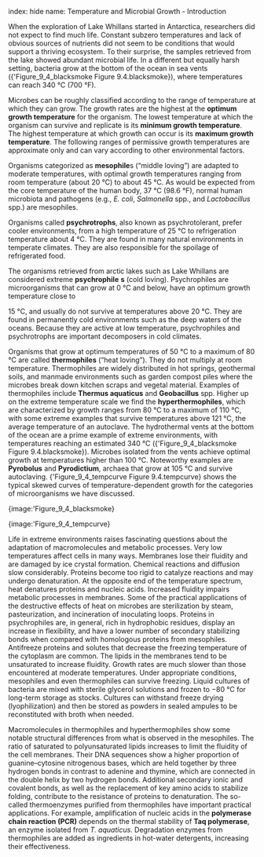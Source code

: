 index: hide
name: Temperature and Microbial Growth - Introduction

When the exploration of Lake Whillans started in Antarctica, researchers did not expect to find much life. Constant subzero temperatures and lack of obvious sources of nutrients did not seem to be conditions that would support a thriving ecosystem. To their surprise, the samples retrieved from the lake showed abundant microbial life. In a different but equally harsh setting, bacteria grow at the bottom of the ocean in sea vents ({'Figure_9_4_blacksmoke Figure 9.4.blacksmoke}), where temperatures can reach 340 °C (700 °F).

Microbes can be roughly classified according to the range of temperature at which they can grow. The growth rates are the highest at the  **optimum growth temperature** for the organism. The lowest temperature at which the organism can survive and replicate is its  **minimum growth temperature**. The highest temperature at which growth can occur is its  **maximum growth temperature**. The following ranges of permissive growth temperatures are approximate only and can vary according to other environmental factors.

Organisms categorized as  **mesophile**s (“middle loving”) are adapted to moderate temperatures, with optimal growth temperatures ranging from room temperature (about 20 °C) to about 45 °C. As would be expected from the core temperature of the human body, 37 °C (98.6 °F), normal human microbiota and pathogens (e.g.,  *E. coli*,  *Salmonella* spp., and  *Lactobacillus* spp.) are mesophiles.

Organisms called  **psychrotrophs**, also known as psychrotolerant, prefer cooler environments, from a high temperature of 25 °C to refrigeration temperature about 4 °C. They are found in many natural environments in temperate climates. They are also responsible for the spoilage of refrigerated food.

The organisms retrieved from arctic lakes such as Lake Whillans are considered extreme  **psychrophile** **s** (cold loving). Psychrophiles are microorganisms that can grow at 0 °C and below, have an optimum growth temperature close to

15 °C, and usually do not survive at temperatures above 20 °C. They are found in permanently cold environments such as the deep waters of the oceans. Because they are active at low temperature, psychrophiles and psychrotrophs are important decomposers in cold climates.

Organisms that grow at optimum temperatures of 50 °C to a maximum of 80 °C are called  **thermophiles** (“heat loving”). They do not multiply at room temperature. Thermophiles are widely distributed in hot springs, geothermal soils, and manmade environments such as garden compost piles where the microbes break down kitchen scraps and vegetal material. Examples of thermophiles include  **Thermus aquaticus** and  **Geobacillus** spp. Higher up on the extreme temperature scale we find the  **hyperthermophiles**, which are characterized by growth ranges from 80 °C to a maximum of 110 °C, with some extreme examples that survive temperatures above 121 °C, the average temperature of an autoclave. The hydrothermal vents at the bottom of the ocean are a prime example of extreme environments, with temperatures reaching an estimated 340 °C ({'Figure_9_4_blacksmoke Figure 9.4.blacksmoke}). Microbes isolated from the vents achieve optimal growth at temperatures higher than 100 °C. Noteworthy examples are  **Pyrobolus** and  **Pyrodictium**, archaea that grow at 105 °C and survive autoclaving. {'Figure_9_4_tempcurve Figure 9.4.tempcurve} shows the typical skewed curves of temperature-dependent growth for the categories of microorganisms we have discussed.


{image:'Figure_9_4_blacksmoke}
        


{image:'Figure_9_4_tempcurve}
        

Life in extreme environments raises fascinating questions about the adaptation of macromolecules and metabolic processes. Very low temperatures affect cells in many ways. Membranes lose their fluidity and are damaged by ice crystal formation. Chemical reactions and diffusion slow considerably. Proteins become too rigid to catalyze reactions and may undergo denaturation. At the opposite end of the temperature spectrum, heat denatures proteins and nucleic acids. Increased fluidity impairs metabolic processes in membranes. Some of the practical applications of the destructive effects of heat on microbes are sterilization by steam, pasteurization, and incineration of inoculating loops. Proteins in psychrophiles are, in general, rich in hydrophobic residues, display an increase in flexibility, and have a lower number of secondary stabilizing bonds when compared with homologous proteins from mesophiles. Antifreeze proteins and solutes that decrease the freezing temperature of the cytoplasm are common. The lipids in the membranes tend to be unsaturated to increase fluidity. Growth rates are much slower than those encountered at moderate temperatures. Under appropriate conditions, mesophiles and even thermophiles can survive freezing. Liquid cultures of bacteria are mixed with sterile glycerol solutions and frozen to −80 °C for long-term storage as stocks. Cultures can withstand freeze drying (lyophilization) and then be stored as powders in sealed ampules to be reconstituted with broth when needed.

Macromolecules in thermophiles and hyperthermophiles show some notable structural differences from what is observed in the mesophiles. The ratio of saturated to polyunsaturated lipids increases to limit the fluidity of the cell membranes. Their DNA sequences show a higher proportion of guanine–cytosine nitrogenous bases, which are held together by three hydrogen bonds in contrast to adenine and thymine, which are connected in the double helix by two hydrogen bonds. Additional secondary ionic and covalent bonds, as well as the replacement of key amino acids to stabilize folding, contribute to the resistance of proteins to denaturation. The so-called thermoenzymes purified from thermophiles have important practical applications. For example, amplification of nucleic acids in the  **polymerase chain reaction (PCR)** depends on the thermal stability of  **Taq polymerase**, an enzyme isolated from  *T. aquaticus*. Degradation enzymes from thermophiles are added as ingredients in hot-water detergents, increasing their effectiveness.
